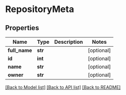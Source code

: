 # RepositoryMeta

## Properties
Name | Type | Description | Notes
------------ | ------------- | ------------- | -------------
**full_name** | **str** |  | [optional]
**id** | **int** |  | [optional]
**name** | **str** |  | [optional]
**owner** | **str** |  | [optional]

[[Back to Model list]](../README.md#documentation-for-models) [[Back to API list]](../README.md#documentation-for-api-endpoints) [[Back to README]](../README.md)


